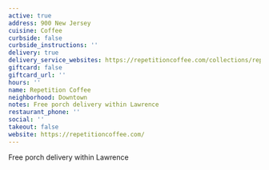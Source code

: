 ```yaml
---
active: true
address: 900 New Jersey
cuisine: Coffee
curbside: false
curbside_instructions: ''
delivery: true
delivery_service_websites: https://repetitioncoffee.com/collections/repetition-coffee
giftcard: false
giftcard_url: ''
hours: ''
name: Repetition Coffee
neighborhood: Downtown
notes: Free porch delivery within Lawrence
restaurant_phone: ''
social: ''
takeout: false
website: https://repetitioncoffee.com/
---
```


Free porch delivery within Lawrence